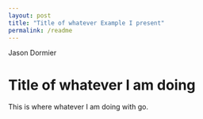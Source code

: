 ```yaml
---
layout: post
title: "Title of whatever Example I present"
permalink: /readme
---
```

Jason Dormier
# Title of whatever I am doing
This is where whatever I am doing with go.
